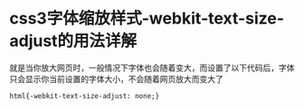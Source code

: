 # css3字体缩放样式-webkit-text-size-adjust的用法详解

就是当你放大网页时，一般情况下字体也会随着变大，而设置了以下代码后，字体只会显示你当前设置的字体大小，不会随着网页放大而变大了

```
html{-webkit-text-size-adjust: none;}
```
